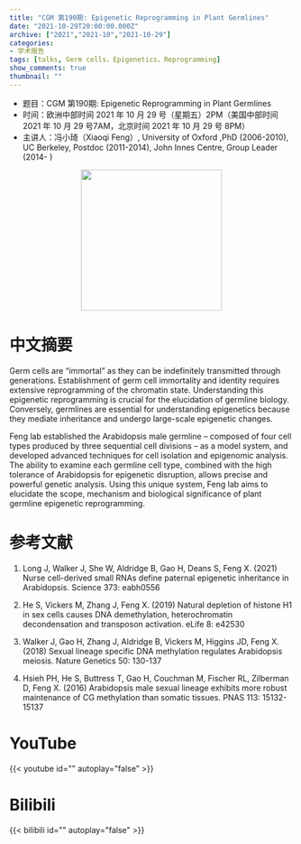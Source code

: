 ```yaml
---
title: "CGM 第190期: Epigenetic Reprogramming in Plant Germlines"
date: "2021-10-29T20:00:00.000Z"
archive: ["2021","2021-10","2021-10-29"]
categories:
- 学术报告
tags: [talks, Germ cells，Epigenetics，Reprogramming]
show_comments: true
thumbnail: ""
---
```


- 题目：CGM 第190期: Epigenetic Reprogramming in Plant Germlines
- 时间：欧洲中部时间 2021 年 10 月 29 号（星期五）2PM（美国中部时间 2021 年 10 月 29 号7AM，北京时间 2021 年 10 月 29 号 8PM）
- 主讲人：冯小琦（Xiaoqi Feng）, University of Oxford ,PhD (2006-2010), UC Berkeley, Postdoc (2011-2014), John Innes Centre, Group Leader (2014- )
<div align="center">
<img src="https://i.ibb.co/0fd9RLc/XQF.jpg" height=250>
</div>

# 中文摘要

Germ cells are “immortal” as they can be indefinitely transmitted through generations. Establishment of germ cell immortality and identity requires extensive reprogramming of the chromatin state. Understanding this epigenetic reprogramming is crucial for the elucidation of germline biology. Conversely, germlines are essential for understanding epigenetics because they mediate inheritance and undergo large-scale epigenetic changes.



Feng lab established the Arabidopsis male germline – composed of four cell types produced by three sequential cell divisions – as a model system, and developed advanced techniques for cell isolation and epigenomic analysis. The ability to examine each germline cell type, combined with the high tolerance of Arabidopsis for epigenetic disruption, allows precise and powerful genetic analysis. Using this unique system, Feng lab aims to elucidate the scope, mechanism and biological significance of plant germline epigenetic reprogramming.

# 参考文献
1. Long J, Walker J, She W, Aldridge B,  Gao H, Deans S, Feng X. (2021) Nurse cell-derived small RNAs define  paternal epigenetic inheritance in Arabidopsis. Science 373: eabh0556

2. He S, Vickers M, Zhang J, Feng X. (2019) Natural depletion  of histone H1 in sex cells causes DNA demethylation, heterochromatin  decondensation and transposon activation. eLife 8: e42530

3. Walker J, Gao H, Zhang J, Aldridge B, Vickers M, Higgins JD, Feng X. (2018) Sexual lineage specific DNA methylation regulates Arabidopsis meiosis.  Nature Genetics 50: 130-137

4. Hsieh PH, He S, Buttress T,  Gao H, Couchman M, Fischer RL, Zilberman D, Feng X. (2016) Arabidopsis male sexual lineage  exhibits more robust maintenance of CG methylation than somatic tissues. PNAS 113: 15132-15137

# YouTube

{{< youtube id="" autoplay="false" >}}

# Bilibili

{{< bilibili id="" autoplay="false" >}}
